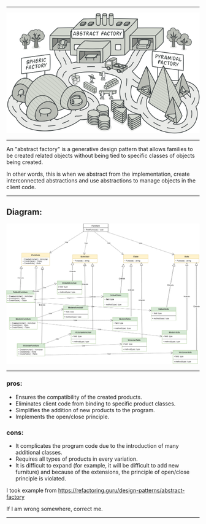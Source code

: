 ***

![Main](ImgForReadme/abstract-factory.png)

***

An "abstract factory" is a generative design pattern that allows families to be created related objects without being tied to specific classes of objects being created.

In other words, this is when we abstract from the implementation, create interconnected abstractions and use abstractions to manage objects in the client code.

---

## Diagram:

![Uml](ImgForReadme/UML.png)

---

### pros:

- Ensures the compatibility of the created products.
- Eliminates client code from binding to specific product classes.
- Simplifies the addition of new products to the program.
- Implements the open/close principle.

### cons:

- It complicates the program code due to the introduction of many additional classes.
- Requires all types of products in every variation.
- It is difficult to expand (for example, it will be difficult to add new furniture) and because of the extensions, the principle of open/close principle is violated.

I took example from https://refactoring.guru/design-patterns/abstract-factory

If I am wrong somewhere, correct me.
___